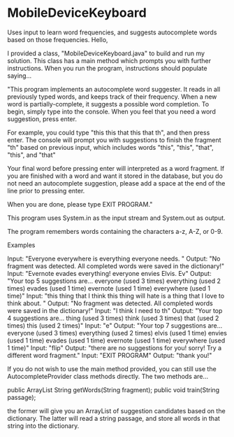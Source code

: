 # MobileDeviceKeyboard
Uses input to learn word frequencies, and suggests autocomplete words based on those frequencies.
Hello, 

I provided a class, "MobileDeviceKeyboard.java" to build and run my solution. This 
class has a main method which prompts you with further instructions. When you run the 
program, instructions should populate saying... 

"This program implements an autocomplete word suggester. It reads in 
all previously typed words, and keeps track of their frequency. When a new word
is partially-complete, it suggests a possible word completion. To begin, simply 
type into the console. When you feel that you need a word suggestion, press enter.

For example, you could type "this this that this that th", and then press enter.
The console will prompt you with suggestions to finish the fragment "th" based
on previous input, which includes words "this", "this", "that", "this", and "that"

Your final word before pressing enter will interpreted as a word fragment. If you are
finished with a word and want it stored in the database, but you do not need an
autocomplete suggestion, please add a space at the end of the line prior to 
pressing enter.

When you are done, please type EXIT PROGRAM."

This program uses System.in as the input stream and System.out as output.

The program remembers words containing the characters a-z, A-Z, or 0-9. 

Examples

Input: "Everyone everywhere is everything everyone needs. "
Output: "No fragment was detected. All completed words were saved in the dictionary!"
Input: "Evernote evades everything! everyone envies Elvis. Ev"
Output: "Your top 5 suggestions are...
		 everyone (used 3 times)
		 everything (used 2 times)
		 evades (used 1 time)
		 evernote (used 1 time)
		 everywhere (used 1 time)"
Input: "this thing that I think this thing will hate is a thing that I love to think about. "
Output: "No fragment was detected. All completed words were saved in the dictionary!"
Input: "I think I need to th"
Output: "Your top 4 suggestions are...
		 thing (used 3 times)
		 think (used 3 times)
		 that (used 2 times)
		 this (used 2 times)"
Input: "e"
Output: "Your top 7 suggestions are...
	     everyone (used 3 times)
	     everything (used 2 times)
	     elvis (used 1 time)
	     envies (used 1 time)
	     evades (used 1 time)
	     evernote (used 1 time)
	     everywhere (used 1 time)"
Input: "flip"
Output: "there are no suggestions for you! sorry! Try a different word fragment."
Input: "EXIT PROGRAM"
Output: "thank you!"

If you do not wish to use the main method provided, you can 
still use the AutocompleteProvider class methods directly. 
The two methods are...

public ArrayList<Candidate> String getWords(String fragment); 
public void train(String passage); 

the former will give you an ArrayList of suggestion candidates based on the dictionary.
The latter will read a string passage, and store all words in that string into the dictionary. 
